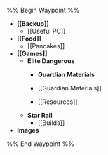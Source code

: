 
%% Begin Waypoint %%
- **[[Backup]]**
	- [[Useful PC]]
- **[[Food]]**
	- [[Pancakes]]
- **[[Games]]**
	- **Elite Dangerous**
		- **Guardian Materials**

		- [[Guardian Materials]]
		- [[Resources]]
	- **Star Rail**
		- [[Builds]]
- **Images**


%% End Waypoint %%
